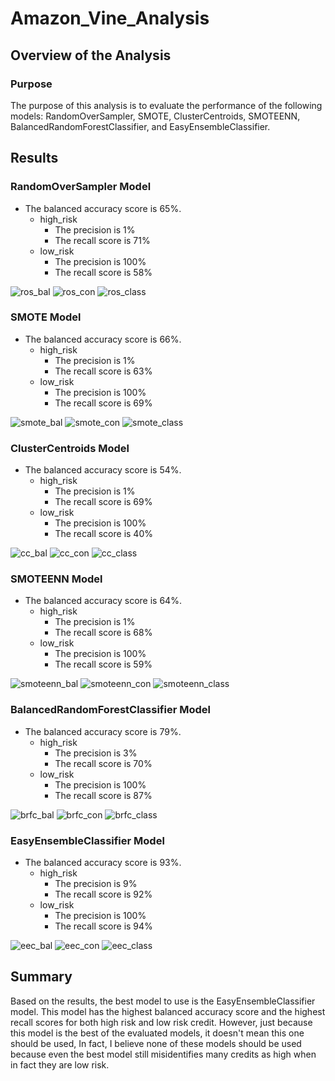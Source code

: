 



# Amazon_Vine_Analysis

## Overview of the Analysis
### Purpose
The purpose of this analysis is to evaluate the performance of the following models: RandomOverSampler, SMOTE, ClusterCentroids, SMOTEENN, BalancedRandomForestClassifier, and EasyEnsembleClassifier.

## Results 
### RandomOverSampler Model

 - The balanced accuracy score is 65%.
	 - high_risk
		 - The precision is 1%
		 - The recall score is 71%
	- low_risk
		 - The precision is 100%
		 - The recall score is 58%

![ros_bal](Output/ros_bal.png)
![ros_con](Output/ros_con.png)
![ros_class](Output/ros_class.png)

### SMOTE Model
 - The balanced accuracy score is 66%.
	 - high_risk
		 - The precision is 1%
		 - The recall score is 63%
	- low_risk
		 - The precision is 100%
		 - The recall score is 69%

![smote_bal](Output/smote_bal.png)
![smote_con](Output/smote_con.png)
![smote_class](Output/smote_class.png)

### ClusterCentroids Model
 - The balanced accuracy score is 54%.
	 - high_risk
		 - The precision is 1%
		 - The recall score is 69%
	- low_risk
		 - The precision is 100%
		 - The recall score is 40%
	
![cc_bal](Output/cc_bal.png)
![cc_con](Output/cc_con.png)
![cc_class](Output/cc_class.png)

### SMOTEENN Model
 - The balanced accuracy score is 64%.
	 - high_risk
		 - The precision is 1%
		 - The recall score is 68%
	- low_risk
		 - The precision is 100%
		 - The recall score is 59%

![smoteenn_bal](Output/smoteenn_bal.png)
![smoteenn_con](Output/smoteenn_con.png)
![smoteenn_class](Output/smoteenn_class.png)

### BalancedRandomForestClassifier Model
 - The balanced accuracy score is 79%.
	 - high_risk
		 - The precision is 3%
		 - The recall score is 70%
	- low_risk
		 - The precision is 100%
		 - The recall score is 87%

![brfc_bal](Output/brfc_bal.png)
![brfc_con](Output/brfc_con.png)
![brfc_class](Output/brfc_class.png)

### EasyEnsembleClassifier Model
 - The balanced accuracy score is 93%.
	 - high_risk
		 - The precision is 9%
		 - The recall score is 92%
	- low_risk
		 - The precision is 100%
		 - The recall score is 94%

![eec_bal](Output/eec_bal.png)
![eec_con](Output/eec_con.png)
![eec_class](Output/eec_class.png)


## Summary
Based on the results, the best model to use is the EasyEnsembleClassifier model. This model has the highest balanced accuracy score and the highest recall scores for both high risk and low risk credit. However, just because this model is the best of the evaluated models, it doesn't mean this one should be used, In fact, I believe none of these models should be used because even the best model still misidentifies many credits as high when in fact they are low risk.
